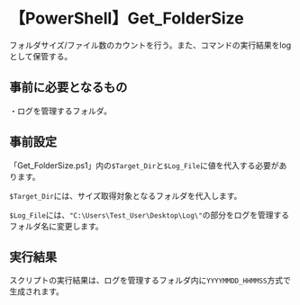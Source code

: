 # 【PowerShell】Get_FolderSize
フォルダサイズ/ファイル数のカウントを行う。また、コマンドの実行結果をlogとして保管する。

## 事前に必要となるもの
・ログを管理するフォルダ。

## 事前設定
「Get_FolderSize.ps1」内の`$Target_Dir`と`$Log_File`に値を代入する必要があります。

`$Target_Dir`には、サイズ取得対象となるフォルダを代入します。

`$Log_File`には、`"C:\Users\Test_User\Desktop\Log\"`の部分をログを管理するフォルダ名に変更します。

## 実行結果
スクリプトの実行結果は、ログを管理するフォルダ内に`YYYYMMDD_HHMMSS`方式で生成されます。
